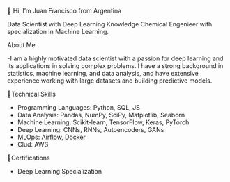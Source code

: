 👋 Hi, I’m Juan Francisco from Argentina

Data Scientist with Deep Learning Knowledge
Chemical Engenieer with specialization in Machine Learning.

About Me

-I am a highly motivated data scientist with a passion for deep learning and its applications in solving complex problems. I have a strong background in statistics, machine learning, and data analysis, and have extensive experience working with large datasets and building predictive models.

🔨Technical Skills
* Programming Languages: Python, SQL, JS
* Data Analysis: Pandas, NumPy, SciPy, Matplotlib, Seaborn
* Machine Learning: Scikit-learn, TensorFlow, Keras, PyTorch
* Deep Learning: CNNs, RNNs, Autoencoders, GANs
* MLOps: Airflow, Docker
* Clud: AWS

📖Certifications
* Deep Learning Specialization
